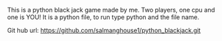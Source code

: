 This is a python black jack game made by me.
Two players, one cpu and one is YOU!
It is a python file, to run type python and the file name.

Git hub url:
https://github.com/salmanghouse1/python_blackjack.git
